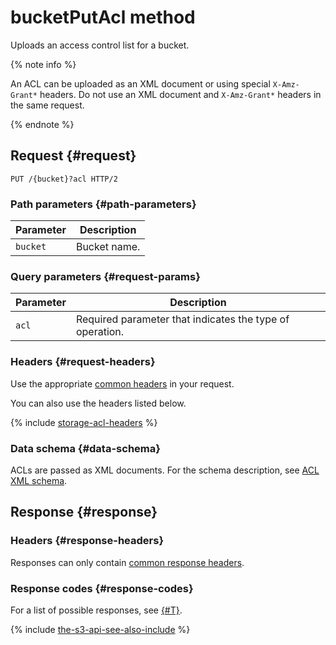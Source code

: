 # bucketPutAcl method

Uploads an access control list for a bucket.

{% note info %}

An ACL can be uploaded as an XML document or using special `X-Amz-Grant*` headers. Do not use an XML document and `X-Amz-Grant*` headers in the same request.

{% endnote %}

## Request {#request}

```http
PUT /{bucket}?acl HTTP/2
```

### Path parameters {#path-parameters}

Parameter | Description
----- | -----
`bucket` | Bucket name.

### Query parameters {#request-params}

Parameter | Description
----- | -----
`acl` | Required parameter that indicates the type of operation.

### Headers {#request-headers}

Use the appropriate [common headers](../common-request-headers.md) in your request.

You can also use the headers listed below.

{% include [storage-acl-headers](../../../_includes_service/storage-acl-bucket-headers.md) %}

### Data schema {#data-schema}

ACLs are passed as XML documents. For the schema description, see [ACL XML schema](xml-config.md).

## Response {#response}

### Headers {#response-headers}

Responses can only contain [common response headers](../common-response-headers.md).

### Response codes {#response-codes}

For a list of possible responses, see [{#T}](../response-codes.md).

{% include [the-s3-api-see-also-include](../../../../_includes/storage/the-s3-api-see-also-include.md) %}